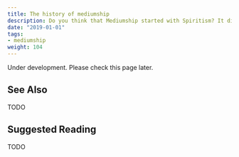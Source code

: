 ```yaml
---
title: The history of mediumship
description: Do you think that Mediumship started with Spiritism? It didn't. Know the history of Mediumship and how it evolved during the centuries.
date: "2019-01-01"
tags:
- mediumship
weight: 104
---
```


Under development. Please check this page later.


## See Also
TODO

## Suggested Reading
TODO


